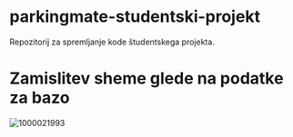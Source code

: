 # parkingmate-studentski-projekt

Repozitorij za spremljanje kode študentskega projekta.

# Zamislitev sheme glede na podatke za bazo
![1000021993](https://github.com/user-attachments/assets/c6df5b50-7660-4261-a8e1-70fafce86001)

